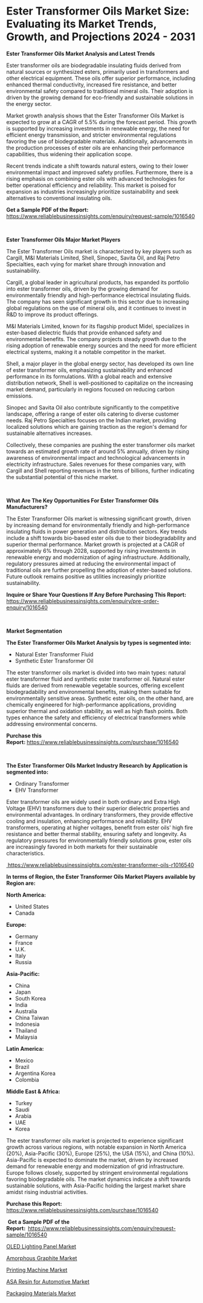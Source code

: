 <p><h1>Ester Transformer Oils Market Size: Evaluating its Market Trends, Growth, and Projections 2024 - 2031</h1></p><p><strong>Ester Transformer Oils Market Analysis and Latest Trends</strong></p>
<p><p>Ester transformer oils are biodegradable insulating fluids derived from natural sources or synthesized esters, primarily used in transformers and other electrical equipment. These oils offer superior performance, including enhanced thermal conductivity, increased fire resistance, and better environmental safety compared to traditional mineral oils. Their adoption is driven by the growing demand for eco-friendly and sustainable solutions in the energy sector.</p><p>Market growth analysis shows that the Ester Transformer Oils Market is expected to grow at a CAGR of 5.5% during the forecast period. This growth is supported by increasing investments in renewable energy, the need for efficient energy transmission, and stricter environmental regulations favoring the use of biodegradable materials. Additionally, advancements in the production processes of ester oils are enhancing their performance capabilities, thus widening their application scope.</p><p>Recent trends indicate a shift towards natural esters, owing to their lower environmental impact and improved safety profiles. Furthermore, there is a rising emphasis on combining ester oils with advanced technologies for better operational efficiency and reliability. This market is poised for expansion as industries increasingly prioritize sustainability and seek alternatives to conventional insulating oils.</p></p>
<p><strong>Get a Sample PDF of the Report:&nbsp;</strong> <a href="https://www.reliablebusinessinsights.com/enquiry/request-sample/1016540">https://www.reliablebusinessinsights.com/enquiry/request-sample/1016540</a></p>
<p>&nbsp;</p>
<p><strong>Ester Transformer Oils Major Market Players</strong></p>
<p><p>The Ester Transformer Oils market is characterized by key players such as Cargill, M&I Materials Limited, Shell, Sinopec, Savita Oil, and Raj Petro Specialties, each vying for market share through innovation and sustainability. </p><p>Cargill, a global leader in agricultural products, has expanded its portfolio into ester transformer oils, driven by the growing demand for environmentally friendly and high-performance electrical insulating fluids. The company has seen significant growth in this sector due to increasing global regulations on the use of mineral oils, and it continues to invest in R&D to improve its product offerings. </p><p>M&I Materials Limited, known for its flagship product Midel, specializes in ester-based dielectric fluids that provide enhanced safety and environmental benefits. The company projects steady growth due to the rising adoption of renewable energy sources and the need for more efficient electrical systems, making it a notable competitor in the market. </p><p>Shell, a major player in the global energy sector, has developed its own line of ester transformer oils, emphasizing sustainability and enhanced performance in its formulations. With a global reach and extensive distribution network, Shell is well-positioned to capitalize on the increasing market demand, particularly in regions focused on reducing carbon emissions.</p><p>Sinopec and Savita Oil also contribute significantly to the competitive landscape, offering a range of ester oils catering to diverse customer needs. Raj Petro Specialties focuses on the Indian market, providing localized solutions which are gaining traction as the region's demand for sustainable alternatives increases.</p><p>Collectively, these companies are pushing the ester transformer oils market towards an estimated growth rate of around 5% annually, driven by rising awareness of environmental impact and technological advancements in electricity infrastructure. Sales revenues for these companies vary, with Cargill and Shell reporting revenues in the tens of billions, further indicating the substantial potential of this niche market.</p></p>
<p>&nbsp;</p>
<p><strong>What Are The Key Opportunities For Ester Transformer Oils Manufacturers?</strong></p>
<p><p>The Ester Transformer Oils market is witnessing significant growth, driven by increasing demand for environmentally friendly and high-performance insulating fluids in power generation and distribution sectors. Key trends include a shift towards bio-based ester oils due to their biodegradability and superior thermal performance. Market growth is projected at a CAGR of approximately 6% through 2028, supported by rising investments in renewable energy and modernization of aging infrastructure. Additionally, regulatory pressures aimed at reducing the environmental impact of traditional oils are further propelling the adoption of ester-based solutions. Future outlook remains positive as utilities increasingly prioritize sustainability.</p></p>
<p><strong>Inquire or Share Your Questions If Any Before Purchasing This Report:</strong> <a href="https://www.reliablebusinessinsights.com/enquiry/pre-order-enquiry/1016540">https://www.reliablebusinessinsights.com/enquiry/pre-order-enquiry/1016540</a></p>
<p>&nbsp;</p>
<p><strong>Market Segmentation</strong></p>
<p><strong>The Ester Transformer Oils Market Analysis by types is segmented into:</strong></p>
<p><ul><li>Natural Ester Transformer Fluid</li><li>Synthetic Ester Transformer Oil</li></ul></p>
<p><p>The ester transformer oils market is divided into two main types: natural ester transformer fluid and synthetic ester transformer oil. Natural ester fluids are derived from renewable vegetable sources, offering excellent biodegradability and environmental benefits, making them suitable for environmentally sensitive areas. Synthetic ester oils, on the other hand, are chemically engineered for high-performance applications, providing superior thermal and oxidation stability, as well as high flash points. Both types enhance the safety and efficiency of electrical transformers while addressing environmental concerns.</p></p>
<p><strong>Purchase this Report:&nbsp;</strong><a href="https://www.reliablebusinessinsights.com/purchase/1016540">https://www.reliablebusinessinsights.com/purchase/1016540</a></p>
<p>&nbsp;</p>
<p><strong>The Ester Transformer Oils Market Industry Research by Application is segmented into:</strong></p>
<p><ul><li>Ordinary Transformer</li><li>EHV Transformer</li></ul></p>
<p><p>Ester transformer oils are widely used in both ordinary and Extra High Voltage (EHV) transformers due to their superior dielectric properties and environmental advantages. In ordinary transformers, they provide effective cooling and insulation, enhancing performance and reliability. EHV transformers, operating at higher voltages, benefit from ester oils' high fire resistance and better thermal stability, ensuring safety and longevity. As regulatory pressures for environmentally friendly solutions grow, ester oils are increasingly favored in both markets for their sustainable characteristics.</p></p>
<p><a href="https://www.reliablebusinessinsights.com/ester-transformer-oils-r1016540">&nbsp;https://www.reliablebusinessinsights.com/ester-transformer-oils-r1016540</a></p>
<p><strong>In terms of Region, the Ester Transformer Oils Market Players available by Region are:</strong></p>
<p>
    <p> <strong> North America: </strong>
        <ul>
            <li>United States</li>
            <li>Canada</li>
        </ul>
        </p> 
    <p> <strong> Europe: </strong>
        <ul>
            <li>Germany</li>
            <li>France</li>
            <li>U.K.</li>
            <li>Italy</li>
            <li>Russia</li>
        </ul>
        </p> 
    <p> <strong> Asia-Pacific: </strong>
        <ul>
            <li>China</li>
            <li>Japan</li>
            <li>South Korea</li>
            <li>India</li>
            <li>Australia</li>
            <li>China Taiwan</li>
            <li>Indonesia</li>
            <li>Thailand</li>
            <li>Malaysia</li>
        </ul>
        </p> 
    <p> <strong> Latin America: </strong>
        <ul>
            <li>Mexico</li>
            <li>Brazil</li>
            <li>Argentina Korea</li>
            <li>Colombia</li>
        </ul>
        </p> 
    <p> <strong> Middle East & Africa: </strong>
        <ul>
            <li>Turkey</li>
            <li>Saudi</li>
            <li>Arabia</li>
            <li>UAE</li>
            <li>Korea</li>
        </ul>
    </p>
    </p>
<p><p>The ester transformer oils market is projected to experience significant growth across various regions, with notable expansion in North America (20%), Asia-Pacific (30%), Europe (25%), the USA (15%), and China (10%). Asia-Pacific is expected to dominate the market, driven by increased demand for renewable energy and modernization of grid infrastructure. Europe follows closely, supported by stringent environmental regulations favoring biodegradable oils. The market dynamics indicate a shift towards sustainable solutions, with Asia-Pacific holding the largest market share amidst rising industrial activities.</p></p>
<p><strong>Purchase this Report: </strong><a href="https://www.reliablebusinessinsights.com/purchase/1016540">https://www.reliablebusinessinsights.com/purchase/1016540</a></p>
<p>&nbsp;<strong>Get a Sample PDF of the Report:&nbsp;&nbsp;</strong><a href="https://www.reliablebusinessinsights.com/enquiry/request-sample/1016540">https://www.reliablebusinessinsights.com/enquiry/request-sample/1016540</a></p>
<p><strong></strong></p>
<p><p><a href="https://github.com/JakirUddin651/Market-Research-Report-List-1/blob/main/oled-lighting-panel-market.md">OLED Lighting Panel Market</a></p><p><a href="https://www.linkedin.com/pulse/market-dynamics-future-trends-global-amorphous-graphite-sector-irmec?trackingId=Cu775lQ1TumdV7gqIMT7%2FQ%3D%3D">Amorphous Graphite Market</a></p><p><a href="https://medium.com/@lawandasudgd/the-growth-of-the-printing-machine-market-has-been-significant-driven-by-various-critical-87a0c6797777">Printing Machine Market</a></p><p><a href="https://github.com/BesaLoshi2000/Market-Research-Report-List-1/blob/main/asa-resin-for-automotive-market.md">ASA Resin for Automotive Market</a></p><p><a href="https://medium.com/@danielwardb654202/the-packaging-materials-market-report-analyzes-important-operational-and-performance-data-so-one-1d8204a03251?postPublishedType=initial">Packaging Materials Market</a></p></p>